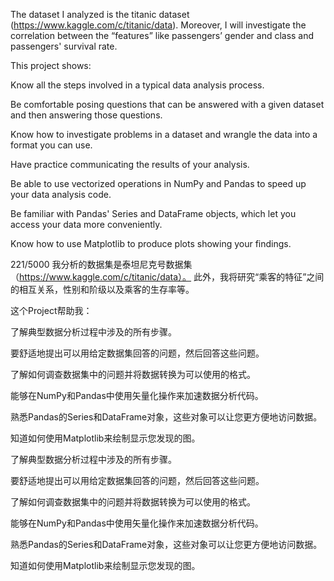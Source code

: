 The dataset I analyzed is the titanic dataset (https://www.kaggle.com/c/titanic/data). 
Moreover, I will investigate the correlation between the “features” like passengers’ 
gender and class and passengers' survival rate.

This project shows:

Know all the steps involved in a typical data analysis process.

Be comfortable posing questions that can be answered with a given dataset and then answering those questions.

Know how to investigate problems in a dataset and wrangle the data into a format you can use.

Have practice communicating the results of your analysis.

Be able to use vectorized operations in NumPy and Pandas to speed up your data analysis code.

Be familiar with Pandas' Series and DataFrame objects, which let you access your data more conveniently.

Know how to use Matplotlib to produce plots showing your findings.


221/5000
我分析的数据集是泰坦尼克号数据集（https://www.kaggle.com/c/titanic/data）。
此外，我将研究“乘客的特征”之间的相互关系，性别和阶级以及乘客的生存率等。

这个Project帮助我：

了解典型数据分析过程中涉及的所有步骤。

要舒适地提出可以用给定数据集回答的问题，然后回答这些问题。

了解如何调查数据集中的问题并将数据转换为可以使用的格式。

能够在NumPy和Pandas中使用矢量化操作来加速数据分析代码。

熟悉Pandas的Series和DataFrame对象，这些对象可以让您更方便地访问数据。

知道如何使用Matplotlib来绘制显示您发现的图。

了解典型数据分析过程中涉及的所有步骤。

要舒适地提出可以用给定数据集回答的问题，然后回答这些问题。

了解如何调查数据集中的问题并将数据转换为可以使用的格式。

能够在NumPy和Pandas中使用矢量化操作来加速数据分析代码。

熟悉Pandas的Series和DataFrame对象，这些对象可以让您更方便地访问数据。

知道如何使用Matplotlib来绘制显示您发现的图。
